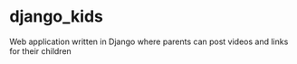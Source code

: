 django_kids
===========

Web application written in Django where parents can post videos and links for their children
